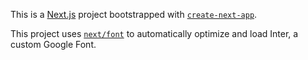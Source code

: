 This is a [Next.js](https://nextjs.org/) project bootstrapped with [`create-next-app`](https://github.com/vercel/next.js/tree/canary/packages/create-next-app).


This project uses [`next/font`](https://nextjs.org/docs/basic-features/font-optimization) to automatically optimize and load Inter, a custom Google Font.


